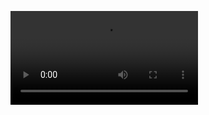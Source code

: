<video src="https://storage.googleapis.com/the-signal-309813/1J9EKYNPLG3A/22m_1618539452_332098.mp4"></video>
